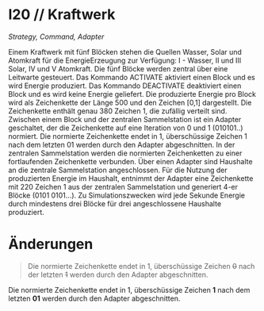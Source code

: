 # I20 // Kraftwerk

_Strategy, Command, Adapter_

Einem Kraftwerk mit fünf Blöcken stehen die Quellen Wasser, Solar und Atomkraft für die EnergieErzeugung zur Verfügung: I - Wasser, II und III Solar, IV und V Atomkraft. Die fünf Blöcke werden zentral über eine Leitwarte gesteuert. Das Kommando ACTIVATE aktiviert einen Block und es wird Energie produziert. Das Kommando DEACTIVATE deaktiviert einen Block und es wird keine Energie geliefert. Die produzierte Energie pro Block wird als Zeichenkette der Länge 500 und den Zeichen [0,1] dargestellt. Die Zeichenkette enthält genau 380 Zeichen 1, die zufällig verteilt sind. Zwischen einem Block und der zentralen Sammelstation ist ein Adapter geschaltet, der die Zeichenkette auf eine Iteration von 0 und 1 (010101..) normiert. Die normierte Zeichenkette endet in 1, überschüssige Zeichen 1 nach dem letzten 01 werden durch den Adapter abgeschnitten. In der zentralen Sammelstation werden die normierten Zeichenketten zu einer fortlaufenden Zeichenkette verbunden. Über einen Adapter sind Haushalte an die zentrale Sammelstation angeschlossen. Für die Nutzung der produzierten Energie im Haushalt, entnimmt der Adapter eine Zeichenkette mit 220 Zeichen 1 aus der zentralen Sammelstation und generiert 4-er Blöcke (0101 0101...). Zu Simulationszwecken wird jede Sekunde Energie durch mindestens drei Blöcke für drei angeschlossene Haushalte produziert.

# Änderungen
> Die normierte Zeichenkette endet in 1, überschüssige Zeichen ~~0~~ nach der letzten ~~1~~ werden durch den Adapter abgeschnitten.

Die normierte Zeichenkette endet in 1, überschüssige Zeichen __1__ nach dem letzten __01__ werden durch den Adapter abgeschnitten.